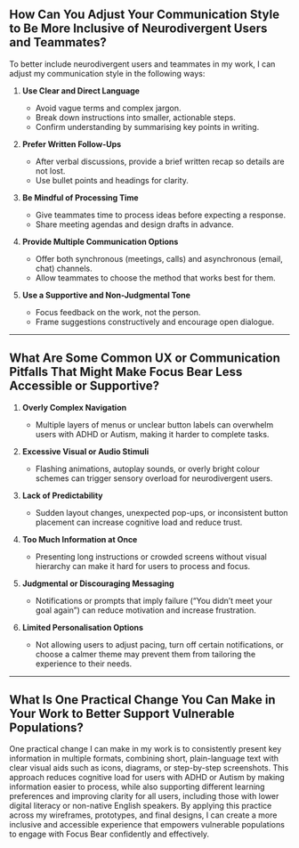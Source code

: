 ## How Can You Adjust Your Communication Style to Be More Inclusive of Neurodivergent Users and Teammates?

To better include neurodivergent users and teammates in my work, I can adjust my communication style in the following ways:

1. **Use Clear and Direct Language**  
   - Avoid vague terms and complex jargon.  
   - Break down instructions into smaller, actionable steps.  
   - Confirm understanding by summarising key points in writing.  

2. **Prefer Written Follow-Ups**  
   - After verbal discussions, provide a brief written recap so details are not lost.  
   - Use bullet points and headings for clarity.  

3. **Be Mindful of Processing Time**  
   - Give teammates time to process ideas before expecting a response.  
   - Share meeting agendas and design drafts in advance.  

4. **Provide Multiple Communication Options**  
   - Offer both synchronous (meetings, calls) and asynchronous (email, chat) channels.  
   - Allow teammates to choose the method that works best for them.  

5. **Use a Supportive and Non-Judgmental Tone**  
   - Focus feedback on the work, not the person.  
   - Frame suggestions constructively and encourage open dialogue.  

---

## What Are Some Common UX or Communication Pitfalls That Might Make Focus Bear Less Accessible or Supportive?

1. **Overly Complex Navigation**  
   - Multiple layers of menus or unclear button labels can overwhelm users with ADHD or Autism, making it harder to complete tasks.  

2. **Excessive Visual or Audio Stimuli**  
   - Flashing animations, autoplay sounds, or overly bright colour schemes can trigger sensory overload for neurodivergent users.  

3. **Lack of Predictability**  
   - Sudden layout changes, unexpected pop-ups, or inconsistent button placement can increase cognitive load and reduce trust.  

4. **Too Much Information at Once**  
   - Presenting long instructions or crowded screens without visual hierarchy can make it hard for users to process and focus.  

5. **Judgmental or Discouraging Messaging**  
   - Notifications or prompts that imply failure (“You didn’t meet your goal again”) can reduce motivation and increase frustration.  

6. **Limited Personalisation Options**  
   - Not allowing users to adjust pacing, turn off certain notifications, or choose a calmer theme may prevent them from tailoring the experience to their needs.  

---

## What Is One Practical Change You Can Make in Your Work to Better Support Vulnerable Populations?

One practical change I can make in my work is to consistently present key information in multiple formats, combining short, plain-language text with clear visual aids such as icons, diagrams, or step-by-step screenshots. This approach reduces cognitive load for users with ADHD or Autism by making information easier to process, while also supporting different learning preferences and improving clarity for all users, including those with lower digital literacy or non-native English speakers. By applying this practice across my wireframes, prototypes, and final designs, I can create a more inclusive and accessible experience that empowers vulnerable populations to engage with Focus Bear confidently and effectively.
